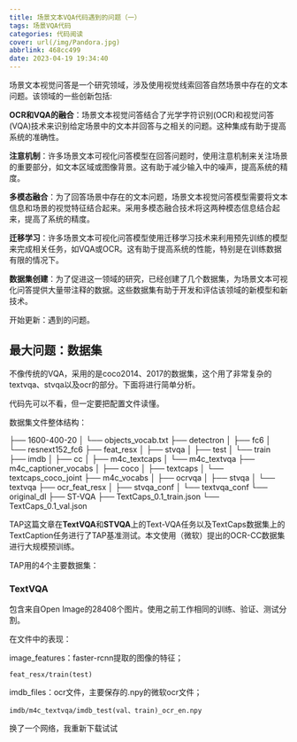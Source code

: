 ```yaml
---
title: 场景文本VQA代码遇到的问题（一）
tags: 场景VQA代码
categories: 代码阅读
cover: url(/img/Pandora.jpg)
abbrlink: 468cc499
date: 2023-04-19 19:34:40
---
```


场景文本视觉问答是一个研究领域，涉及使用视觉线索回答自然场景中存在的文本问题。该领域的一些创新包括:

**OCR和VQA的融合**：场景文本视觉问答结合了光学字符识别(OCR)和视觉问答(VQA)技术来识别给定场景中的文本并回答与之相关的问题。这种集成有助于提高系统的准确性。

**注意机制**：许多场景文本可视化问答模型在回答问题时，使用注意机制来关注场景的重要部分，如文本区域或图像背景。这有助于减少输入中的噪声，提高系统的精度。

**多模态融合**：为了回答场景中存在的文本问题，场景文本视觉问答模型需要将文本信息和场景的视觉特征结合起来。采用多模态融合技术将这两种模态信息结合起来，提高了系统的精度。

**迁移学习**：许多场景文本可视化问答模型使用迁移学习技术来利用预先训练的模型来完成相关任务，如VQA或OCR。这有助于提高系统的性能，特别是在训练数据有限的情况下。

**数据集创建**：为了促进这一领域的研究，已经创建了几个数据集，为场景文本可视化问答提供大量带注释的数据。这些数据集有助于开发和评估该领域的新模型和新技术。

开始更新：遇到的问题。

## 最大问题：数据集

不像传统的VQA，采用的是coco2014、2017的数据集，这个用了非常复杂的textvqa、stvqa以及ocr的部分。下面将进行简单分析。

代码先可以不看，但一定要把配置文件读懂。

数据集文件整体结构：

├── 1600-400-20
│   └── objects_vocab.txt
├── detectron
│   ├── fc6
│   └── resnext152_fc6
├── feat_resx
│   ├── stvqa
│   ├── test
│   └── train
├── imdb
│   ├── cc
│   ├── m4c_textcaps
│   └── m4c_textvqa
├── m4c_captioner_vocabs
│   ├── coco
│   ├── textcaps
│   └── textcaps_coco_joint
├── m4c_vocabs
│   ├── ocrvqa
│   ├── stvqa
│   └── textvqa
├── ocr_feat_resx
│   ├── stvqa_conf
│   └── textvqa_conf
└── original_dl
    ├── ST-VQA
    ├── TextCaps_0.1_train.json
    └── TextCaps_0.1_val.json

TAP这篇文章在**TextVQA**和**STVQA**上的Text-VQA任务以及TextCaps数据集上的TextCaption任务进行了TAP基准测试。本文使用（微软）提出的OCR-CC数据集进行大规模预训练。

TAP用的4个主要数据集：

### TextVQA

包含来自Open Image的28408个图片。使用之前工作相同的训练、验证、测试分割。

在文件中的表现：

image_features：faster-rcnn提取的图像的特征；

```
feat_resx/train(test)
```

imdb_files：ocr文件，主要保存的.npy的微软ocr文件；

```
imdb/m4c_textvqa/imdb_test(val、train)_ocr_en.npy
```

换了一个网络，我重新下载试试




